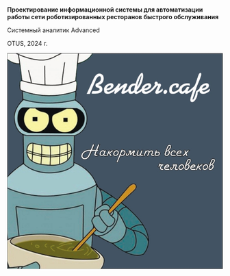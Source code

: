 # 
**Проектирование информационной системы для автоматизации работы сети роботизированных ресторанов быстрого обслуживания**

Системный аналитик Advanced

OTUS, 2024 г.

![](images/bender_cafe768.jpg)

